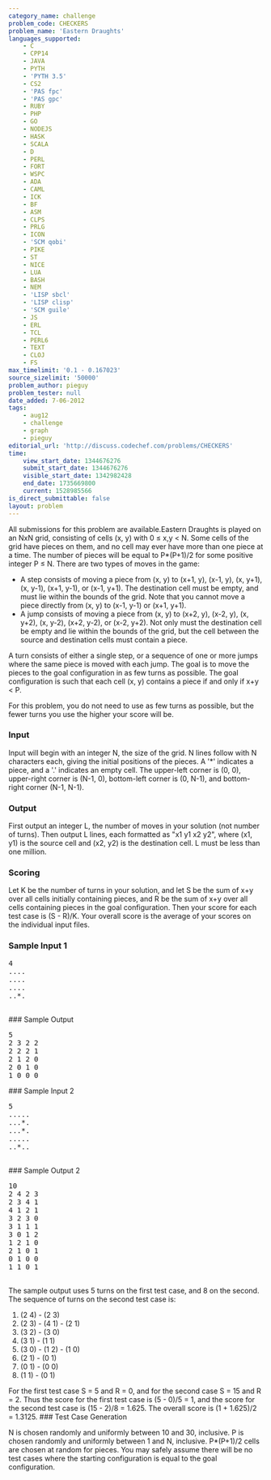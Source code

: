 ```yaml
---
category_name: challenge
problem_code: CHECKERS
problem_name: 'Eastern Draughts'
languages_supported:
    - C
    - CPP14
    - JAVA
    - PYTH
    - 'PYTH 3.5'
    - CS2
    - 'PAS fpc'
    - 'PAS gpc'
    - RUBY
    - PHP
    - GO
    - NODEJS
    - HASK
    - SCALA
    - D
    - PERL
    - FORT
    - WSPC
    - ADA
    - CAML
    - ICK
    - BF
    - ASM
    - CLPS
    - PRLG
    - ICON
    - 'SCM qobi'
    - PIKE
    - ST
    - NICE
    - LUA
    - BASH
    - NEM
    - 'LISP sbcl'
    - 'LISP clisp'
    - 'SCM guile'
    - JS
    - ERL
    - TCL
    - PERL6
    - TEXT
    - CLOJ
    - FS
max_timelimit: '0.1 - 0.167023'
source_sizelimit: '50000'
problem_author: pieguy
problem_tester: null
date_added: 7-06-2012
tags:
    - aug12
    - challenge
    - graph
    - pieguy
editorial_url: 'http://discuss.codechef.com/problems/CHECKERS'
time:
    view_start_date: 1344676276
    submit_start_date: 1344676276
    visible_start_date: 1342982428
    end_date: 1735669800
    current: 1528985566
is_direct_submittable: false
layout: problem
---
```

All submissions for this problem are available.Eastern Draughts is played on an NxN grid, consisting of cells (x, y) with 0 ≤ x,y < N. Some cells of the grid have pieces on them, and no cell may ever have more than one piece at a time. The number of pieces will be equal to P\*(P+1)/2 for some positive integer P ≤ N. There are two types of moves in the game:

- A step consists of moving a piece from (x, y) to (x+1, y), (x-1, y), (x, y+1), (x, y-1), (x+1, y-1), or (x-1, y+1). The destination cell must be empty, and must lie within the bounds of the grid. Note that you cannot move a piece directly from (x, y) to (x-1, y-1) or (x+1, y+1).
- A jump consists of moving a piece from (x, y) to (x+2, y), (x-2, y), (x, y+2), (x, y-2), (x+2, y-2), or (x-2, y+2). Not only must the destination cell be empty and lie within the bounds of the grid, but the cell between the source and destination cells must contain a piece.

A turn consists of either a single step, or a sequence of one or more jumps where the same piece is moved with each jump. The goal is to move the pieces to the goal configuration in as few turns as possible. The goal configuration is such that each cell (x, y) contains a piece if and only if x+y < P.

For this problem, you do not need to use as few turns as possible, but the fewer turns you use the higher your score will be.

### Input

Input will begin with an integer N, the size of the grid. N lines follow with N characters each, giving the initial positions of the pieces. A '\*' indicates a piece, and a '.' indicates an empty cell. The upper-left corner is (0, 0), upper-right corner is (N-1, 0), bottom-left corner is (0, N-1), and bottom-right corner (N-1, N-1).

### Output

First output an integer L, the number of moves in your solution (not number of turns). Then output L lines, each formatted as "x1 y1 x2 y2", where (x1, y1) is the source cell and (x2, y2) is the destination cell. L must be less than one million.

### Scoring

Let K be the number of turns in your solution, and let S be the sum of x+y over all cells initially containing pieces, and R be the sum of x+y over all cells containing pieces in the goal configuration. Then your score for each test case is (S - R)/K. Your overall score is the average of your scores on the individual input files.

### Sample Input 1

<pre>4
....
....
....
..*.

</pre>### Sample Output
<pre>5
2 3 2 2
2 2 2 1
2 1 2 0
2 0 1 0
1 0 0 0
</pre>### Sample Input 2

<pre>5
.....
...*.
...*.
.....
..*..

</pre>### Sample Output 2
<pre>10
2 4 2 3
2 3 4 1
4 1 2 1
3 2 3 0
3 1 1 1
3 0 1 2
1 2 1 0
2 1 0 1
0 1 0 0
1 1 0 1

</pre>The sample output uses 5 turns on the first test case, and 8 on the second. The sequence of turns on the second test case is:

1. (2 4) - (2 3)
2. (2 3) - (4 1) - (2 1)
3. (3 2) - (3 0)
4. (3 1) - (1 1)
5. (3 0) - (1 2) - (1 0)
6. (2 1) - (0 1)
7. (0 1) - (0 0)
8. (1 1) - (0 1)

For the first test case S = 5 and R = 0, and for the second case S = 15 and R = 2. Thus the score for the first test case is (5 - 0)/5 = 1, and the score for the second test case is (15 - 2)/8 = 1.625. The overall score is (1 + 1.625)/2 = 1.3125. ### Test Case Generation

N is chosen randomly and uniformly between 10 and 30, inclusive. P is chosen randomly and uniformly between 1 and N, inclusive. P\*(P+1)/2 cells are chosen at random for pieces. You may safely assume there will be no test cases where the starting configuration is equal to the goal configuration.

